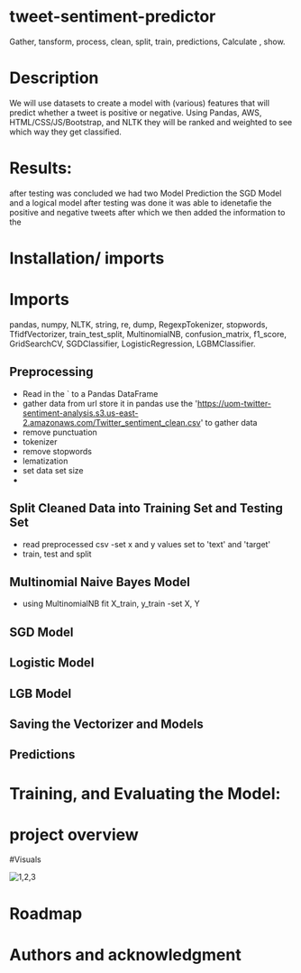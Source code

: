 # tweet-sentiment-predictor

Gather, tansform, process, clean, split, train, predictions, Calculate , show. 

# Description

We will use datasets to create a model with (various) features that will predict whether a tweet is positive or negative. Using Pandas, AWS, HTML/CSS/JS/Bootstrap, and NLTK they will be ranked and weighted to see which way they get classified.


# Results:

after testing was concluded we had two Model Prediction the SGD Model and a logical model after testing was done it was able to idenetafie the positive and negative tweets after which we then added the information to the 

# Installation/ imports

# Imports
pandas, numpy, NLTK, string, re, dump, RegexpTokenizer, stopwords, TfidfVectorizer, train_test_split, MultinomialNB, confusion_matrix, f1_score, GridSearchCV, SGDClassifier, LogisticRegression, LGBMClassifier. 

## Preprocessing
- Read in the ` to a Pandas DataFrame
- gather data from url store it in pandas use the 'https://uom-twitter-sentiment-analysis.s3.us-east-2.amazonaws.com/Twitter_sentiment_clean.csv' to gather data 
- remove punctuation
- tokenizer
- remove stopwords 
- lematization 
- set data set size 
- 


## Split Cleaned Data into Training Set and Testing Set
- read preprocessed csv
-set x and y values set to 'text' and 'target'
- train, test and split 

## Multinomial Naive Bayes Model
- using MultinomialNB fit X_train, y_train
-set X, Y 
## SGD Model

## Logistic Model

## LGB Model

## Saving the Vectorizer and Models

## Predictions

# Training, and Evaluating the Model:

# project overview  


#Visuals

![1,2,3](https://user-images.githubusercontent.com/93777016/205468893-845257df-4e81-41d3-94b1-d32e9e215afb.png)


# Roadmap

# Authors and acknowledgment
